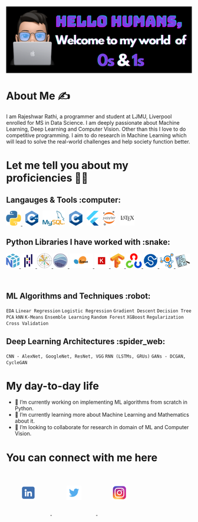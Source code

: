 ![](https://github.com/rajrathi/rajrathi/blob/main/banner.png)

# About Me :writing_hand:

I am Rajeshwar Rathi, a programmer and student at LJMU, Liverpool enrolled for MS in Data Science. I am deeply passionate about Machine Learning, Deep Learning and Computer Vision. Other than this I love to do competitive programming. I aim to do research in Machine Learning which will lead to solve the real-world challenges and help society function better.

# Let me tell you about my proficiencies :technologist:
<h2> Langauges & Tools :computer: </h2>
<p>
  <a href="https://www.python.org/doc">
  <img src="https://github.com/rajrathi/rajrathi/blob/main/images/py.png" height="40"> </a> &nbsp;
  <a href="https://isocpp.org/">
  <img src="https://github.com/rajrathi/rajrathi/blob/main/images/cpp.png" height="40" ></a> &nbsp;
  <a href="https://dev.mysql.com/doc/">
  <img src="https://github.com/rajrathi/rajrathi/blob/main/images/mysql.png" height="40" ></a> &nbsp;
  <img src="https://github.com/rajrathi/rajrathi/blob/main/images/c.png" height="40"> &nbsp;
  <a href="https://docs.flutter.dev/">
  <img src="https://github.com/rajrathi/rajrathi/blob/main/images/flutter.png" height="40"></a> &nbsp;
  <a href="https://jupyter.org/">
  <img src="https://github.com/rajrathi/rajrathi/blob/main/images/jupyter.png" height="40"></a> &nbsp;
  <a href="https://www.latex-project.org/help/documentation/">
  <img src="https://github.com/rajrathi/rajrathi/blob/main/images/latex.png" height="40"></a>
</p>
<h2> Python Libraries I have worked with :snake: </h2>
<p>
  <a href="https://numpy.org/doc/stable/">
  <img src="https://github.com/rajrathi/rajrathi/blob/main/images/np.png" height="40"> </a>
  <a href="https://pandas.pydata.org/docs/">
  <img src="https://github.com/rajrathi/rajrathi/blob/main/images/pd.png" height="40"> </a>
  <a href="https://matplotlib.org/stable/users/index.html">
  <img src="https://github.com/rajrathi/rajrathi/blob/main/images/matplot.png" height="40"> </a>
  <a href="https://seaborn.pydata.org/tutorial.html">
  <img src="https://github.com/rajrathi/rajrathi/blob/main/images/sns.png" height="40"> </a>
  <a href="https://scikit-learn.org/stable/">
  <img src="https://github.com/rajrathi/rajrathi/blob/main/images/sklearn.png" height="40"> </a>
  <a href="https://keras.io/guides/">
  <img src="https://github.com/rajrathi/rajrathi/blob/main/images/keras.png" height="40"> </a>
  <a href="https://www.tensorflow.org/guide">
  <img src="https://github.com/rajrathi/rajrathi/blob/main/images/tf.png" height="40"> </a>
  <a href="https://opencv.org/">
  <img src="https://github.com/rajrathi/rajrathi/blob/main/images/opencv.png" height="40"> </a>
  <a href="https://docs.scipy.org/doc/scipy/">
  <img src="https://github.com/rajrathi/rajrathi/blob/main/images/scipy.png" height="40"> </a>
  <a href="https://networkx.org/documentation/stable/tutorial.html">
  <img src="https://github.com/rajrathi/rajrathi/blob/main/images/nx.png" height="40"> </a>
  <a href="https://www.graphviz.org/">
  <img src="https://github.com/rajrathi/rajrathi/blob/main/images/graphviz.png" height="40"> </a>
</p>
<br>
<h2> ML Algorithms and Techniques :robot: </h2>
  <code>EDA</code> <code>Linear Regression</code> <code>Logistic Regression</code> <code>Gradient Descent</code> <code>Decision Tree</code> <code>PCA</code> <code>kNN</code> <code>K-Means</code>  <code>Ensemble Learning</code> <code>Random Forest</code> <code>XGBoost</code> <code>Regularization</code> <code>Cross Validation</code>
<h2> Deep Learning Architectures :spider_web: </h2>
<code>CNN - AlexNet, GoogleNet, ResNet, VGG</code> <code>RNN (LSTMs, GRUs)</code> <code>GANs - DCGAN, CycleGAN</code> 

# My day-to-day life
- 🔭 I’m currently working on implementing ML algorithms from scratch in Python.
- 🌱 I’m currently learning more about Machine Learning and Mathematics about it.
- 👯 I’m looking to collaborate for research in domain of ML and Computer Vision.

# You can connect with me here
<p>
  <a href="https://www.linkedin.com/in/rajeshwarrathi/">
  <img src="https://github.com/rajrathi/rajrathi/blob/main/images/likedin.png" height="40" style="padding: 40px;"> </a>
  <a href="https://twitter.com/raj_rathi11">
  <img src="https://github.com/rajrathi/rajrathi/blob/main/images/twitter.png" height="40" style="padding: 40px;"> </a>
  <a href="https://www.instagram.com/raj.r.rathi/">
  <img src="https://github.com/rajrathi/rajrathi/blob/main/images/ig.png" height="40" style="padding: 40px;"> </a>
</p>



